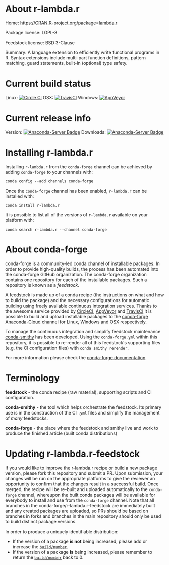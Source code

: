 About r-lambda.r
================

Home: https://CRAN.R-project.org/package=lambda.r

Package license: LGPL-3

Feedstock license: BSD 3-Clause

Summary: A language extension to efficiently write functional programs in R. Syntax extensions include multi-part function definitions, pattern matching, guard statements, built-in (optional) type safety.



Current build status
====================

Linux: [![Circle CI](https://circleci.com/gh/conda-forge/r-lambda.r-feedstock.svg?style=shield)](https://circleci.com/gh/conda-forge/r-lambda.r-feedstock)
OSX: [![TravisCI](https://travis-ci.org/conda-forge/r-lambda.r-feedstock.svg?branch=master)](https://travis-ci.org/conda-forge/r-lambda.r-feedstock)
Windows: [![AppVeyor](https://ci.appveyor.com/api/projects/status/github/conda-forge/r-lambda.r-feedstock?svg=True)](https://ci.appveyor.com/project/conda-forge/r-lambda-r-feedstock/branch/master)

Current release info
====================
Version: [![Anaconda-Server Badge](https://anaconda.org/conda-forge/r-lambda.r/badges/version.svg)](https://anaconda.org/conda-forge/r-lambda.r)
Downloads: [![Anaconda-Server Badge](https://anaconda.org/conda-forge/r-lambda.r/badges/downloads.svg)](https://anaconda.org/conda-forge/r-lambda.r)

Installing r-lambda.r
=====================

Installing `r-lambda.r` from the `conda-forge` channel can be achieved by adding `conda-forge` to your channels with:

```
conda config --add channels conda-forge
```

Once the `conda-forge` channel has been enabled, `r-lambda.r` can be installed with:

```
conda install r-lambda.r
```

It is possible to list all of the versions of `r-lambda.r` available on your platform with:

```
conda search r-lambda.r --channel conda-forge
```


About conda-forge
=================

conda-forge is a community-led conda channel of installable packages.
In order to provide high-quality builds, the process has been automated into the
conda-forge GitHub organization. The conda-forge organization contains one repository
for each of the installable packages. Such a repository is known as a *feedstock*.

A feedstock is made up of a conda recipe (the instructions on what and how to build
the package) and the necessary configurations for automatic building using freely
available continuous integration services. Thanks to the awesome service provided by
[CircleCI](https://circleci.com/), [AppVeyor](http://www.appveyor.com/)
and [TravisCI](https://travis-ci.org/) it is possible to build and upload installable
packages to the [conda-forge](https://anaconda.org/conda-forge)
[Anaconda-Cloud](http://docs.anaconda.org/) channel for Linux, Windows and OSX respectively.

To manage the continuous integration and simplify feedstock maintenance
[conda-smithy](http://github.com/conda-forge/conda-smithy) has been developed.
Using the ``conda-forge.yml`` within this repository, it is possible to re-render all of
this feedstock's supporting files (e.g. the CI configuration files) with ``conda smithy rerender``.

For more information please check the [conda-forge documentation](https://conda-forge.org/docs/).

Terminology
===========

**feedstock** - the conda recipe (raw material), supporting scripts and CI configuration.

**conda-smithy** - the tool which helps orchestrate the feedstock.
                   Its primary use is in the construction of the CI ``.yml`` files
                   and simplify the management of *many* feedstocks.

**conda-forge** - the place where the feedstock and smithy live and work to
                  produce the finished article (built conda distributions)


Updating r-lambda.r-feedstock
=============================

If you would like to improve the r-lambda.r recipe or build a new
package version, please fork this repository and submit a PR. Upon submission,
your changes will be run on the appropriate platforms to give the reviewer an
opportunity to confirm that the changes result in a successful build. Once
merged, the recipe will be re-built and uploaded automatically to the
`conda-forge` channel, whereupon the built conda packages will be available for
everybody to install and use from the `conda-forge` channel.
Note that all branches in the conda-forge/r-lambda.r-feedstock are
immediately built and any created packages are uploaded, so PRs should be based
on branches in forks and branches in the main repository should only be used to
build distinct package versions.

In order to produce a uniquely identifiable distribution:
 * If the version of a package **is not** being increased, please add or increase
   the [``build/number``](http://conda.pydata.org/docs/building/meta-yaml.html#build-number-and-string).
 * If the version of a package **is** being increased, please remember to return
   the [``build/number``](http://conda.pydata.org/docs/building/meta-yaml.html#build-number-and-string)
   back to 0.